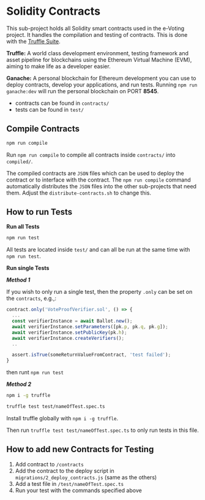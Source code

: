 # Solidity Contracts

This sub-project holds all Solidity smart contracts used in the e-Voting project. It handles the compilation and testing of contracts. This is done with the [Truffle Suite](https://www.trufflesuite.com/ 'Truffle Suite').

**Truffle:** A world class development environment, testing framework and asset pipeline for blockchains using the Ethereum Virtual Machine (EVM), aiming to make life as a developer easier.

**Ganache:** A personal blockchain for Ethereum development you can use to deploy contracts, develop your applications, and run tests. Running `npm run ganache:dev` will run the personal blockchain on PORT **8545**.

- contracts can be found in `contracts/`
- tests can be found in `test/`

## Compile Contracts

```bash
npm run compile
```

Run `npm run compile` to compile all contracts inside `contracts/` into `compiled/`.

The compiled contracts are `JSON` files which can be used to deploy the contract or to interface with the contract. The `npm run compile` command automatically distributes the `JSON` files into the other sub-projects that need them. Adjust the `distribute-contracts.sh` to change this.

## How to run Tests

**Run all Tests**

```bash
npm run test
```

All tests are located inside `test/` and can all be run at the same time with `npm run test`.

**Run single Tests**

**_Method 1_**

If you wish to only run a single test, then the property `.only` can be set on the `contracts`, e.g.,:

```js
contract.only('VoteProofVerifier.sol', () => {
  ...
  const verifierInstance = await Ballot.new();
  await verifierInstance.setParameters([pk.p, pk.q, pk.g]);
  await verifierInstance.setPublicKey(pk.h);
  await verifierInstance.createVerifiers();
  ..

  assert.isTrue(someReturnValueFromContract, 'test failed');
}

```

then runt `npm run test`

**_Method 2_**

```bash
npm i -g truffle

truffle test test/nameOfTest.spec.ts
```

Install truffle globally with `npm i -g truffle`.

Then run `truffle test test/nameOfTest.spec.ts` to only run tests in this file.

## How to add new Contracts for Testing

1. Add contract to `/contracts`
2. Add the contract to the deploy script in `migrations/2_deploy_contracts.js` (same as the others)
3. Add a test file in `/test/nameOfTest.spec.ts`
4. Run your test with the commands specified above
